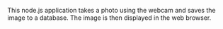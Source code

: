 This node.js application takes a photo using the webcam and saves the image to a database. The image is then displayed in the web browser.

